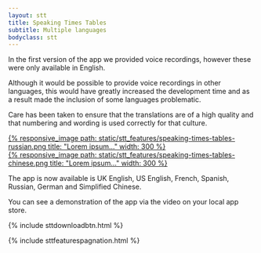 ```yaml
---
layout: stt
title: Speaking Times Tables
subtitle: Multiple languages
bodyclass: stt
---
```

In the first version of the app we provided voice recordings, however these were only available in English.

Although it would be possible to provide voice recordings in other languages, this would have greatly increased the development time and as a result made the inclusion of some languages problematic.

Care has been taken to ensure that the translations are of a high quality and that numbering and wording is used correctly for that culture.

<div class="container-table">
	<div class="row table-row">
		<div class="col-xs-12 col-sm-6 full-height" style="">
	        <div class="center-block">
	        	<a href="{{ site.baseurl }}/static/stt_features/speaking-times-tables-russian.png" class="thickbox">
					{% responsive_image path: static/stt_features/speaking-times-tables-russian.png title: "Lorem ipsum..." width: 300 %}
				</a>
			</div>
		</div>
		<div class="col-xs-12 col-sm-6 full-height mobile-pt" style="">
			 <div class="center-block">
	        	<a href="{{ site.baseurl }}/static/stt_features/speaking-times-tables-chinese.png" class="thickbox">
					{% responsive_image path: static/stt_features/speaking-times-tables-chinese.png title: "Lorem ipsum..." width: 300 %}
				</a>
			</div>
		</div>
	</div>
</div>

The app is now available is UK English, US English, French, Spanish, Russian, German and Simplified Chinese.

You can see a demonstration of the app via the video on your local app store.

<div class="container-table">
	<div class="center-block">
		{% include sttdownloadbtn.html %}
	</div>
</div>

{% include sttfeaturespagnation.html %}
